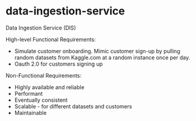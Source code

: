 # data-ingestion-service
Data Ingestion Service (DIS)

High-level Functional Requirements:

* Simulate customer onboarding. Mimic customer sign-up by pulling random datasets from Kaggle.com at a random instance once per day.
* Oauth 2.0 for customers signing up

Non-Functional Requirements:

* Highly available and reliable
* Performant
* Eventually consistent
* Scalable - for different datasets and customers
* Maintainable
